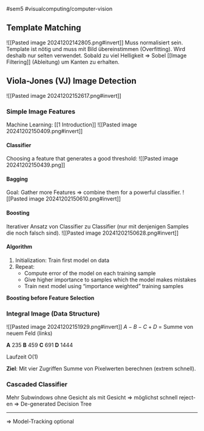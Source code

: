 #sem5 #visualcomputing/computer-vision 

## Template Matching
![[Pasted image 20241202142805.png#invert]]
Muss normalisiert sein. Template ist nötig und muss mit Bild übereinstimmen (Overfitting). Wird deshalb nur selten verwendet. Sobald zu viel Helligkeit => Sobel [[Image Filtering]] (Ableitung) um Kanten zu erhalten.
## Viola-Jones (VJ) Image Detection
![[Pasted image 20241202152617.png#invert]]
### Simple Image Features
Machine Learning: [[1 Introduction]]
![[Pasted image 20241202150409.png#invert]]
#### Classifier
Choosing a feature that generates a good threshold:
![[Pasted image 20241202150439.png]]
#### Bagging
Goal: Gather more Features => combine them for a powerful classifier.
![[Pasted image 20241202150610.png#invert]]
#### Boosting
Iterativer Ansatz von Classifier zu Classifier (nur mit denjenigen Samples die noch falsch sind).
![[Pasted image 20241202150628.png#invert]]
#### Algorithm
1. Initialization: Train first model on data
2. Repeat:
	- Compute error of the model on each training sample
	- Give higher importance to samples which the model makes mistakes
	- Train next model using “importance weighted” training samples

**Boosting before Feature Selection**
### Integral Image (Data Structure)
![[Pasted image 20241202151929.png#invert]]
$A - B - C + D$ = Summe von neuem Feld (links)

**A** 235
**B** 459
**C** 691
**D** 1444

Laufzeit O(1)

**Ziel**: Mit vier Zugriffen Summe von Pixelwerten berechnen (extrem schnell).
### Cascaded Classifier
Mehr Subwindows ohne Gesicht als mit Gesicht 
=> möglichst schnell reject-en
=> De-generated Decision Tree

---

=> Model-Tracking optional